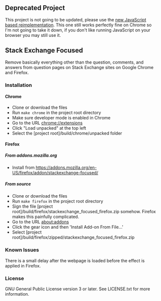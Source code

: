 ## Deprecated Project
This project is not going to be updated, please use the [new JavaScript based reimplementation](https://github.com/yusacetin/stackoverfocus). This one still works perfectly fine on Chrome so I'm not going to take it down, if you don't like running JavaScript on your browser you may still use it.

## Stack Exchange Focused
Remove basically everything other than the question, comments, and answers from question pages on Stack Exchange sites on Google Chrome and Firefox.

### Installation
#### Chrome
* Clone or download the files
* Run `make chrome` in the project root directory
* Make sure developer mode is enabled in Chrome
* Go to the URL [chrome://extensions](chrome://extensions)
* Click "Load unpacked" at the top left
* Select the [project root]/build/chrome/unpacked folder
#### Firefox
##### From addons.mozilla.org
* Install from https://addons.mozilla.org/en-US/firefox/addon/stackexchange-focused/
##### From source
* Clone or download the files
* Run `make firefox` in the project root directory
* Sign the file [project root]/build/firefox/stackexchange_focused_firefox.zip somehow. Firefox makes this painfully complicated.
* Go to the URL [about:addons](about:addons)
* Click the gear icon and then 'Install Add-on From File...'
* Select [project root]/build/firefox/zipped/stackexchange_focused_firefox.zip

### Known Issues
There is a small delay after the webpage is loaded before the effect is applied in Firefox.

### License
GNU General Public License version 3 or later. See LICENSE.txt for more information.
